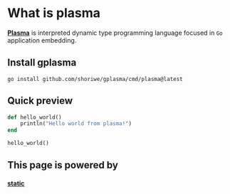 # What is plasma

**[Plasma](https://github.com/shoriwe/gplasma)** is interpreted dynamic type programming language focused in `Go`
application embedding.

## Install gplasma

```shell
go install github.com/shoriwe/gplasma/cmd/plasma@latest
```

## Quick preview

```ruby
def hello_world()
    println("Hello world from plasma!")
end

hello_world()
```

## This page is powered by

#### [static](https://github.com/shoriwe/static)
